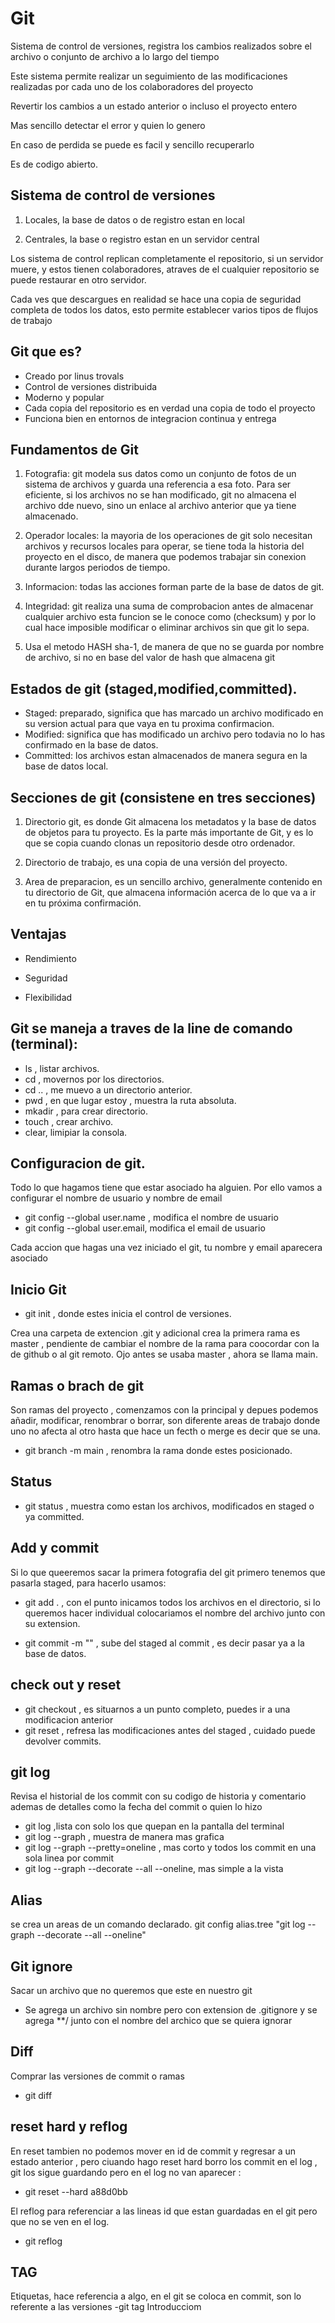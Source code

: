 # Git

  Sistema de control de versiones, registra los cambios realizados sobre el archivo o conjunto de archivo a lo largo del tiempo

  Este sistema permite realizar un seguimiento de las modificaciones realizadas por cada uno de los colaboradores del proyecto

  Revertir los cambios a un estado anterior o incluso el proyecto entero

  Mas sencillo detectar el error y quien lo genero

  En caso de perdida se puede es facil y sencillo recuperarlo

  Es de codigo abierto.

## Sistema de control de versiones

  1. Locales, la base de datos o de registro estan en local

  2. Centrales, la base o registro estan en un servidor central
  
  Los sistema de control replican completamente el repositorio, si un servidor muere, y estos tienen colaboradores, atraves de el cualquier repositorio se puede restaurar en otro servidor.

  Cada ves que descargues en realidad se hace una copia de seguridad completa de todos los datos, esto permite establecer varios tipos de flujos de trabajo 

## Git que es?

  - Creado por linus trovals
  - Control de versiones distribuida
  - Moderno y popular
  - Cada copia del repositorio es en verdad una copia de todo el proyecto
  - Funciona bien en entornos de integracion continua y entrega

## Fundamentos de Git

  1. Fotografia: git modela sus datos como un conjunto de fotos de un sistema de archivos y guarda una referencia a esa foto. Para ser eficiente, si los archivos no se han modificado, git no almacena el archivo dde nuevo, sino un enlace al archivo anterior que ya tiene almacenado.

  2. Operador locales: la mayoria de los operaciones de git solo necesitan archivos y recursos locales para operar, se tiene toda la historia del proyecto en el disco, de manera que podemos trabajar sin conexion durante largos periodos de tiempo.

  3. Informacion: todas las acciones forman parte de la base de datos de git.

  4. Integridad: git realiza una suma de comprobacion antes de almacenar cualquier archivo esta funcion se le conoce como (checksum) y por lo cual hace imposible modificar o eliminar archivos sin que git lo sepa.
  
  5. Usa el metodo HASH sha-1, de manera de que no se guarda por nombre de archivo, si no en base del valor de hash que almacena git

## Estados de git (staged,modified,committed).

  - Staged: preparado, significa que has marcado un archivo modificado en su version actual para que vaya en tu proxima confirmacion.
  - Modified: significa que has modificado un archivo pero todavia no lo has confirmado en la base de datos.
  - Committed: los archivos estan almacenados de manera segura en la base de datos local.

## Secciones de git (consistene en tres secciones)

  1. Directorio git, es donde Git almacena los metadatos y la base de datos de objetos para tu proyecto. Es la parte más importante de Git, y es lo que se copia cuando clonas un repositorio desde otro ordenador.

  2. Directorio de trabajo, es una copia de una versión del proyecto.

  3. Area de preparacion, es un sencillo archivo, generalmente contenido en tu directorio de Git, que almacena información acerca de lo que va a ir en tu próxima confirmación.

## Ventajas

  - Rendimiento

  - Seguridad
  
  - Flexibilidad

## Git se maneja a traves de la line de comando (terminal):

  - ls , listar archivos.
  - cd , movernos por los directorios.
  - cd .. , me muevo a un directorio anterior.
  - pwd , en que lugar estoy , muestra la ruta absoluta.
  - mkadir , para crear directorio.
  - touch , crear archivo.
  - clear, limipiar la consola.

## Configuracion de git.

  Todo lo que hagamos tiene que estar asociado ha alguien. Por ello vamos a configurar el nombre de usuario y nombre de email

  - git config --global user.name , modifica el nombre de usuario
  - git config --global user.email, modifica el email de usuario

  Cada accion que hagas una vez iniciado el git, tu nombre y email aparecera asociado

## Inicio Git

  - git init , donde estes inicia el control de versiones.

  Crea una carpeta de extencion .git y adicional crea la primera rama es master , pendiente de cambiar el nombre de la rama para coocordar con la de github o al git remoto. Ojo antes se usaba master , ahora se llama main.

## Ramas o brach de git

  Son ramas del proyecto , comenzamos con la principal y depues podemos añadir, modificar, renombrar o borrar, son diferente areas de trabajo donde uno no afecta al otro hasta que hace un fecth o merge es decir que se una.

- git branch -m main , renombra la rama donde estes posicionado.

## Status

  - git status , muestra como estan los archivos, modificados en staged o ya committed.

## Add y commit

  Si lo que queeremos sacar la primera fotografia del git primero tenemos que pasarla staged, para hacerlo usamos:

  - git add . , con el punto inicamos todos los archivos en el directorio, si lo queremos hacer individual colocariamos el nombre del archivo junto con su extension.

  - git commit -m "" , sube del staged al commit , es decir pasar ya a la base de datos.

## check out y reset

  - git checkout , es situarnos a un punto completo, puedes ir a una modificacion anterior
  - git reset , refresa las modificaciones antes del staged , cuidado puede devolver commits.

## git log

  Revisa el historial de los commit con su codigo de historia y comentario ademas de detalles como la fecha del commit o quien lo hizo
  - git log ,lista con solo los que quepan en la pantalla del terminal
  - git log --graph , muestra de manera mas grafica
  - git log --graph --pretty=oneline , mas corto y todos los commit en una sola linea por commit
  - git log --graph --decorate --all --oneline, mas simple a la vista

## Alias

  se crea un areas de un comando declarado.
  git config alias.tree "git log --graph --decorate --all --oneline"

## Git ignore

  Sacar un archivo que no queremos que este en nuestro git
  - Se agrega un archivo sin nombre pero con extension de .gitignore y se agrega **/ junto con el nombre del archico que se quiera ignorar

## Diff

  Comprar las versiones de commit o ramas
  - git diff

## reset hard y reflog

  En reset tambien no podemos mover en id de commit y regresar a un estado anterior , pero ciuando hago reset hard borro los commit en el log , git los sigue guardando pero en el log no van aparecer :

  - git reset --hard a88d0bb

  El reflog para referenciar a las lineas id que estan guardadas en el git pero que no se ven en el log.

  - git reflog

## TAG

  Etiquetas, hace referencia a algo, en el git se coloca en commit, son lo referente a las versiones
  -git tag Introducciom
